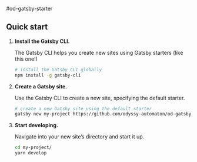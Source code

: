 #od-gatsby-starter

## Quick start

1.  **Install the Gatsby CLI.**

    The Gatsby CLI helps you create new sites using Gatsby starters (like this one!)

    ```sh
    # install the Gatsby CLI globally
    npm install -g gatsby-cli
    ```

2.  **Create a Gatsby site.**

    Use the Gatsby CLI to create a new site, specifying the default starter.

    ```sh
    # create a new Gatsby site using the default starter
    gatsby new my-project https://github.com/odyssy-automaton/od-gatsby-starter
    ```

3.  **Start developing.**

    Navigate into your new site’s directory and start it up.

    ```sh
    cd my-project/
    yarn develop
    ```

